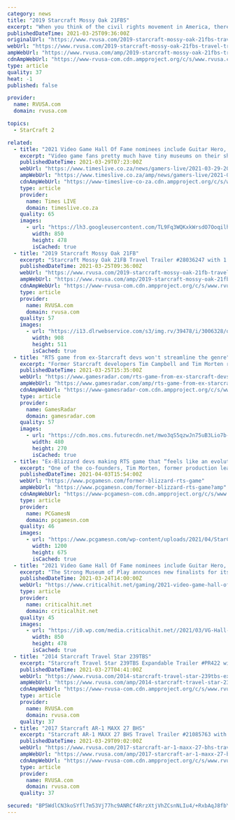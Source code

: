 ```yaml
---
category: news
title: "2019 Starcraft Mossy Oak 21FBS"
excerpt: "When you think of the civil rights movement in America, there are a group of names that stand out as those that led the way. While the movement was a group effort, assuming a leadership role was what makes these names stand out in history. Many were ..."
publishedDateTime: 2021-03-25T09:36:00Z
originalUrl: "https://www.rvusa.com/2019-starcraft-mossy-oak-21fbs-travel-trailer-3006328"
webUrl: "https://www.rvusa.com/2019-starcraft-mossy-oak-21fbs-travel-trailer-3006328"
ampWebUrl: "https://www.rvusa.com/amp/2019-starcraft-mossy-oak-21fbs-travel-trailer-3006328"
cdnAmpWebUrl: "https://www-rvusa-com.cdn.ampproject.org/c/s/www.rvusa.com/amp/2019-starcraft-mossy-oak-21fbs-travel-trailer-3006328"
type: article
quality: 37
heat: -1
published: false

provider:
  name: RVUSA.com
  domain: rvusa.com

topics:
  - StarCraft 2

related:
  - title: "2021 Video Game Hall Of Fame nominees include Guitar Hero, StarCraft, and Animal Crossing"
    excerpt: "Video game fans pretty much have tiny museums on their shelves at any given time. Preserving history, having a shrine dedicated to a single franchise, it’s all par for the course."
    publishedDateTime: 2021-03-29T07:23:00Z
    webUrl: "https://www.timeslive.co.za/news/gamers-live/2021-03-29-2021-video-game-hall-of-fame-nominees-include-guitar-hero-starcraft-and-animal-crossing/"
    ampWebUrl: "https://www.timeslive.co.za/amp/news/gamers-live/2021-03-29-2021-video-game-hall-of-fame-nominees-include-guitar-hero-starcraft-and-animal-crossing/"
    cdnAmpWebUrl: "https://www-timeslive-co-za.cdn.ampproject.org/c/s/www.timeslive.co.za/amp/news/gamers-live/2021-03-29-2021-video-game-hall-of-fame-nominees-include-guitar-hero-starcraft-and-animal-crossing/"
    type: article
    provider:
      name: Times LIVE
      domain: timeslive.co.za
    quality: 65
    images:
      - url: "https://lh3.googleusercontent.com/TL9Fq3WQKxkWrsdO7Ooqilhk0xbOxtP9aHMNEKXIQLwVyivVXsftUp4s30PIiGXa0bjPTkLLLEWxXE5zAfmqUlB0QfvPfmI-_yw=s1000"
        width: 850
        height: 478
        isCached: true
  - title: "2019 Starcraft Mossy Oak 21FB"
    excerpt: "Starcraft Mossy Oak 21FB Travel Trailer #28036247 with 1 photos and 1 videos for sale in Knoxville, Tennessee 37924. See this unit and thousands more at RVUSA.com. Updated Daily."
    publishedDateTime: 2021-03-25T09:36:00Z
    webUrl: "https://www.rvusa.com/2019-starcraft-mossy-oak-21fb-travel-trailer-3006328"
    ampWebUrl: "https://www.rvusa.com/amp/2019-starcraft-mossy-oak-21fb-travel-trailer-3006328"
    cdnAmpWebUrl: "https://www-rvusa-com.cdn.ampproject.org/c/s/www.rvusa.com/amp/2019-starcraft-mossy-oak-21fb-travel-trailer-3006328"
    type: article
    provider:
      name: RVUSA.com
      domain: rvusa.com
    quality: 57
    images:
      - url: "https://i13.dlrwebservice.com/s3/img.rv/39478/i/3006328/o/1_39478_3006328_120827000.jpg"
        width: 908
        height: 511
        isCached: true
  - title: "RTS game from ex-Starcraft devs won't streamline the genre"
    excerpt: "Former Starcraft developers Tim Campbell and Tim Morten recently discussed their goals for the upcoming RTS game from their new studio Frost Giant, highlighting their focus on the essentials of ..."
    publishedDateTime: 2021-03-25T15:35:00Z
    webUrl: "https://www.gamesradar.com/rts-game-from-ex-starcraft-devs-wont-streamline-the-genre/"
    ampWebUrl: "https://www.gamesradar.com/amp/rts-game-from-ex-starcraft-devs-wont-streamline-the-genre/"
    cdnAmpWebUrl: "https://www-gamesradar-com.cdn.ampproject.org/c/s/www.gamesradar.com/amp/rts-game-from-ex-starcraft-devs-wont-streamline-the-genre/"
    type: article
    provider:
      name: GamesRadar
      domain: gamesradar.com
    quality: 57
    images:
      - url: "https://cdn.mos.cms.futurecdn.net/mwo3qS5qzwJn75uB3Lio7b-480-80.jpg"
        width: 480
        height: 270
        isCached: true
  - title: "Ex-Blizzard devs making RTS game that “feels like an evolution” of Warcraft 3 and StarCraft 2"
    excerpt: "One of the co-founders, Tim Morten, former production lead on Blizzard’s StarCraft 2: Legacy of the Void, says the RTS game will build on what’s come before. “We very much want to build a game that feels like an evolution of Blizzard RTS games ..."
    publishedDateTime: 2021-04-03T15:54:00Z
    webUrl: "https://www.pcgamesn.com/former-blizzard-rts-game"
    ampWebUrl: "https://www.pcgamesn.com/former-blizzard-rts-game?amp"
    cdnAmpWebUrl: "https://www-pcgamesn-com.cdn.ampproject.org/c/s/www.pcgamesn.com/former-blizzard-rts-game?amp"
    type: article
    provider:
      name: PCGamesN
      domain: pcgamesn.com
    quality: 46
    images:
      - url: "https://www.pcgamesn.com/wp-content/uploads/2021/04/StarCraft_2_Legacy_of_the_Void-1200x675.jpg"
        width: 1200
        height: 675
        isCached: true
  - title: "2021 Video Game Hall Of Fame nominees include Guitar Hero, StarCraft, and Animal Crossing"
    excerpt: "The Strong Museum of Play announces new finalists for its Video Game Hall of Fame every year, and this year’s potential inductees are a heavyweight collection of video game franchises and titles that have become legendary in the years since they were first released."
    publishedDateTime: 2021-03-24T14:00:00Z
    webUrl: "https://www.criticalhit.net/gaming/2021-video-game-hall-of-fame-nominees-include-guitar-hero-starcraft-and-animal-crossing/"
    type: article
    provider:
      name: criticalhit.net
      domain: criticalhit.net
    quality: 45
    images:
      - url: "https://i0.wp.com/media.criticalhit.net//2021/03/VG-Hall-of-fame-2021.jpg"
        width: 850
        height: 478
        isCached: true
  - title: "2014 Starcraft Travel Star 239TBS"
    excerpt: "Starcraft Travel Star 239TBS Expandable Trailer #PR422 with 2 photos for sale in Boerne, Texas 78006-9250. See this unit and thousands more at RVUSA.com. Updated Daily."
    publishedDateTime: 2021-03-27T04:41:00Z
    webUrl: "https://www.rvusa.com/2014-starcraft-travel-star-239tbs-expandable-trailer-3007512"
    ampWebUrl: "https://www.rvusa.com/amp/2014-starcraft-travel-star-239tbs-expandable-trailer-3007512"
    cdnAmpWebUrl: "https://www-rvusa-com.cdn.ampproject.org/c/s/www.rvusa.com/amp/2014-starcraft-travel-star-239tbs-expandable-trailer-3007512"
    type: article
    provider:
      name: RVUSA.com
      domain: rvusa.com
    quality: 37
  - title: "2017 Starcraft AR-1 MAXX 27 BHS"
    excerpt: "Starcraft AR-1 MAXX 27 BHS Travel Trailer #21085763 with 1 videos for sale in Seffner, Florida 33584. See this unit and thousands more at RVUSA.com. Updated Daily."
    publishedDateTime: 2021-03-29T09:02:00Z
    webUrl: "https://www.rvusa.com/2017-starcraft-ar-1-maxx-27-bhs-travel-trailer-3009325"
    ampWebUrl: "https://www.rvusa.com/amp/2017-starcraft-ar-1-maxx-27-bhs-travel-trailer-3009325"
    cdnAmpWebUrl: "https://www-rvusa-com.cdn.ampproject.org/c/s/www.rvusa.com/amp/2017-starcraft-ar-1-maxx-27-bhs-travel-trailer-3009325"
    type: article
    provider:
      name: RVUSA.com
      domain: rvusa.com
    quality: 37

secured: "BP5WdlCN3koSYfl7m53Vj77hc9ANRCf4RrzXtjVhZCsnNLIu4/+RxbAqJ8fbYk7+Smuam5q2RlpEVmUChqn/NNXRUOBY4sO3TnUUMRFV+GJo2k3BY8FLSFNOZeCaTRn+lYALFiZRFLZ8HHy23zpQsAxQUmD07vfl836FWIPgNyNw2aHY0uFi6idFFS2pNdf9LxjP5aMBQP2GR1yhhynR5vNqX7ClqP1kg0EU7JN6BopS9YAduFsHZsheMiUjaEuKk6/S1yYjoNAgwjRks8NmgFSMq8YzMABJ/rvkUzCWau38JlWcxQPIu/KOnTZV5eufX6nG606jWbHr+4H1T0OBXn+6nJfL49aqq/sofzQAJDE=;D3twrJ1MiXJeHMgtyTAFBA=="
---
```


